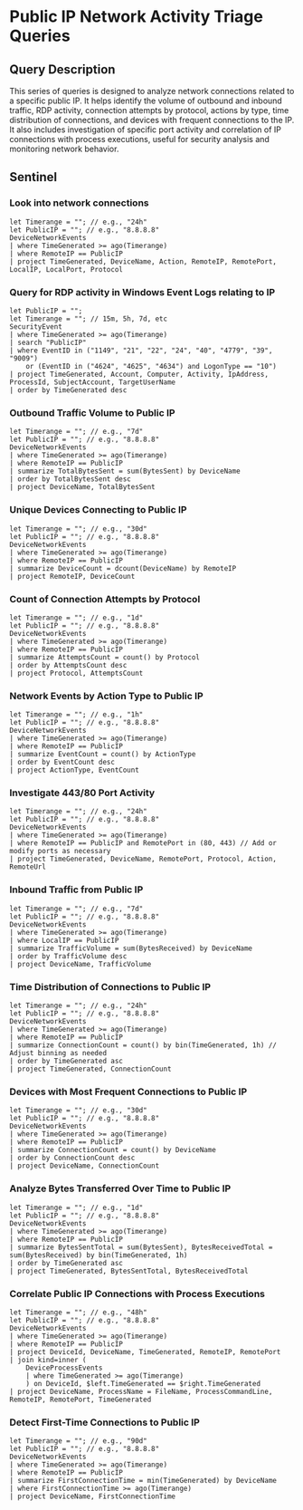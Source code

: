 # Public IP Network Activity Triage Queries

## Query Description
This series of queries is designed to analyze network connections related to a specific public IP. It helps identify the volume of outbound and inbound traffic, RDP activity, connection attempts by protocol, actions by type, time distribution of connections, and devices with frequent connections to the IP. It also includes investigation of specific port activity and correlation of IP connections with process executions, useful for security analysis and monitoring network behavior.

## Sentinel

### Look into network connections
```KQL
let Timerange = ""; // e.g., "24h"
let PublicIP = ""; // e.g., "8.8.8.8"
DeviceNetworkEvents
| where TimeGenerated >= ago(Timerange)
| where RemoteIP == PublicIP
| project TimeGenerated, DeviceName, Action, RemoteIP, RemotePort, LocalIP, LocalPort, Protocol
```

### Query for RDP activity in Windows Event Logs relating to IP
```KQL
let PublicIP = ""; 
let Timerange = ""; // 15m, 5h, 7d, etc 
SecurityEvent
| where TimeGenerated >= ago(Timerange)
| search "PublicIP"
| where EventID in ("1149", "21", "22", "24", "40", "4779", "39", "9009") 
    or (EventID in ("4624", "4625", "4634") and LogonType == "10")
| project TimeGenerated, Account, Computer, Activity, IpAddress, ProcessId, SubjectAccount, TargetUserName
| order by TimeGenerated desc
```

### Outbound Traffic Volume to Public IP
```KQL
let Timerange = ""; // e.g., "7d"
let PublicIP = ""; // e.g., "8.8.8.8"
DeviceNetworkEvents
| where TimeGenerated >= ago(Timerange)
| where RemoteIP == PublicIP
| summarize TotalBytesSent = sum(BytesSent) by DeviceName
| order by TotalBytesSent desc
| project DeviceName, TotalBytesSent
```

### Unique Devices Connecting to Public IP
```KQL
let Timerange = ""; // e.g., "30d"
let PublicIP = ""; // e.g., "8.8.8.8"
DeviceNetworkEvents
| where TimeGenerated >= ago(Timerange)
| where RemoteIP == PublicIP
| summarize DeviceCount = dcount(DeviceName) by RemoteIP
| project RemoteIP, DeviceCount
```

### Count of Connection Attempts by Protocol
```KQL
let Timerange = ""; // e.g., "1d"
let PublicIP = ""; // e.g., "8.8.8.8"
DeviceNetworkEvents
| where TimeGenerated >= ago(Timerange)
| where RemoteIP == PublicIP
| summarize AttemptsCount = count() by Protocol
| order by AttemptsCount desc
| project Protocol, AttemptsCount
```

### Network Events by Action Type to Public IP
```KQL
let Timerange = ""; // e.g., "1h"
let PublicIP = ""; // e.g., "8.8.8.8"
DeviceNetworkEvents
| where TimeGenerated >= ago(Timerange)
| where RemoteIP == PublicIP
| summarize EventCount = count() by ActionType
| order by EventCount desc
| project ActionType, EventCount
```

### Investigate 443/80 Port Activity
```KQL
let Timerange = ""; // e.g., "24h"
let PublicIP = ""; // e.g., "8.8.8.8"
DeviceNetworkEvents
| where TimeGenerated >= ago(Timerange)
| where RemoteIP == PublicIP and RemotePort in (80, 443) // Add or modify ports as necessary
| project TimeGenerated, DeviceName, RemotePort, Protocol, Action, RemoteUrl
```

### Inbound Traffic from Public IP
```KQL
let Timerange = ""; // e.g., "7d"
let PublicIP = ""; // e.g., "8.8.8.8"
DeviceNetworkEvents
| where TimeGenerated >= ago(Timerange)
| where LocalIP == PublicIP
| summarize TrafficVolume = sum(BytesReceived) by DeviceName
| order by TrafficVolume desc
| project DeviceName, TrafficVolume
```

### Time Distribution of Connections to Public IP
```KQL
let Timerange = ""; // e.g., "24h"
let PublicIP = ""; // e.g., "8.8.8.8"
DeviceNetworkEvents
| where TimeGenerated >= ago(Timerange)
| where RemoteIP == PublicIP
| summarize ConnectionCount = count() by bin(TimeGenerated, 1h) // Adjust binning as needed
| order by TimeGenerated asc
| project TimeGenerated, ConnectionCount
```

### Devices with Most Frequent Connections to Public IP
```KQL
let Timerange = ""; // e.g., "30d"
let PublicIP = ""; // e.g., "8.8.8.8"
DeviceNetworkEvents
| where TimeGenerated >= ago(Timerange)
| where RemoteIP == PublicIP
| summarize ConnectionCount = count() by DeviceName
| order by ConnectionCount desc
| project DeviceName, ConnectionCount
```

### Analyze Bytes Transferred Over Time to Public IP
```KQL
let Timerange = ""; // e.g., "1d"
let PublicIP = ""; // e.g., "8.8.8.8"
DeviceNetworkEvents
| where TimeGenerated >= ago(Timerange)
| where RemoteIP == PublicIP
| summarize BytesSentTotal = sum(BytesSent), BytesReceivedTotal = sum(BytesReceived) by bin(TimeGenerated, 1h)
| order by TimeGenerated asc
| project TimeGenerated, BytesSentTotal, BytesReceivedTotal
```

### Correlate Public IP Connections with Process Executions
```KQL
let Timerange = ""; // e.g., "48h"
let PublicIP = ""; // e.g., "8.8.8.8"
DeviceNetworkEvents
| where TimeGenerated >= ago(Timerange)
| where RemoteIP == PublicIP
| project DeviceId, DeviceName, TimeGenerated, RemoteIP, RemotePort
| join kind=inner (
    DeviceProcessEvents
    | where TimeGenerated >= ago(Timerange)
    ) on DeviceId, $left.TimeGenerated == $right.TimeGenerated
| project DeviceName, ProcessName = FileName, ProcessCommandLine, RemoteIP, RemotePort, TimeGenerated
```

### Detect First-Time Connections to Public IP
```KQL
let Timerange = ""; // e.g., "90d"
let PublicIP = ""; // e.g., "8.8.8.8"
DeviceNetworkEvents
| where TimeGenerated >= ago(Timerange)
| where RemoteIP == PublicIP
| summarize FirstConnectionTime = min(TimeGenerated) by DeviceName
| where FirstConnectionTime >= ago(Timerange)
| project DeviceName, FirstConnectionTime
```
